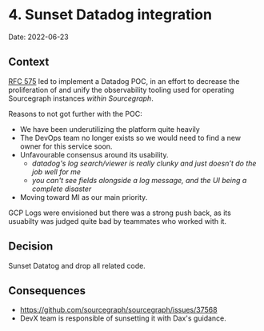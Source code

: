 # 4. Sunset Datadog integration

Date: 2022-06-23

## Context

[RFC 575](https://docs.google.com/document/d/1xnAgloZB8sEkyhecjml2ByQl-aUCrJdWDYOBj3asA9g/edit) led to implement a Datadog POC, in an effort to decrease the proliferation of and unify the observability tooling used for operating Sourcegraph instances _within Sourcegraph_.

Reasons to not got further with the POC:

- We have been underutilizing the platform quite heavily
- The DevOps team no longer exists so we would need to find a new owner for this service soon.
- Unfavourable consensus around its usability.
  - _datadog's log search/viewer is really clunky and just doesn’t do the job well for me_ 
  - _you can't see fields alongside a log message, and the UI being a complete disaster_ 
- Moving toward MI as our main priority.

GCP Logs were envisioned but there was a strong push back, as its usuabilty was judged quite bad by teammates who worked with it.

## Decision

Sunset Datatog and drop all related code.

## Consequences

- https://github.com/sourcegraph/sourcegraph/issues/37568
- DevX team is responsible of sunsetting it with Dax's guidance.
